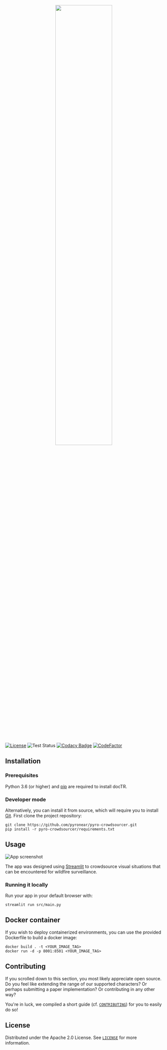 <p align="center">
  <img src="https://pyronear.org/img/logo_letters.png" width="60%">
</p>

[![License](https://img.shields.io/badge/License-Apache%202.0-blue.svg)](LICENSE) ![Test Status](https://github.com/pyronear/pyro-crowdsourcer/workflows/tests/badge.svg)  [![Codacy Badge](https://app.codacy.com/project/badge/Grade/1c73a45c6b3f4bc88c6725d50a2771fe)](https://www.codacy.com/gh/pyronear/pyro-crowdsourcer/dashboard?utm_source=github.com&amp;utm_medium=referral&amp;utm_content=pyronear/pyro-crowdsourcer&amp;utm_campaign=Badge_Grade) [![CodeFactor](https://www.codefactor.io/repository/github/pyronear/pyro-crowdsourcer/badge)](https://www.codefactor.io/repository/github/pyronear/pyro-crowdsourcer)



## Installation

### Prerequisites

Python 3.6 (or higher) and [pip](https://pip.pypa.io/en/stable/) are required to install docTR. 

### Developer mode
Alternatively, you can install it from source, which will require you to install [Git](https://git-scm.com/book/en/v2/Getting-Started-Installing-Git).
First clone the project repository:

```shell
git clone https://github.com/pyronear/pyro-crowdsourcer.git
pip install -r pyro-crowdsourcer/requirements.txt
```


## Usage

![App screenshot](https://user-images.githubusercontent.com/26927750/157908819-c725462a-6fbf-4730-974e-1254001af870.png)

The app was designed using [Streamlit](https://streamlit.io/) to crowdsource visual situations that can be encountered for wildfire surveillance.

### Running it locally

Run your app in your default browser with:

```shell
streamlit run src/main.py
```


## Docker container

If you wish to deploy containerized environments, you can use the provided Dockerfile to build a docker image:

```shell
docker build . -t <YOUR_IMAGE_TAG>
docker run -d -p 8001:8501 <YOUR_IMAGE_TAG>
```


## Contributing

If you scrolled down to this section, you most likely appreciate open source. Do you feel like extending the range of our supported characters? Or perhaps submitting a paper implementation? Or contributing in any other way?

You're in luck, we compiled a short guide (cf. [`CONTRIBUTING`](CONTRIBUTING.md)) for you to easily do so!


## License

Distributed under the Apache 2.0 License. See [`LICENSE`](LICENSE) for more information.

